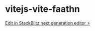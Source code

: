 # vitejs-vite-faathn

[Edit in StackBlitz next generation editor ⚡️](https://stackblitz.com/~/github.com/INES-Nakamura-Shigehiro/vitejs-vite-faathn)